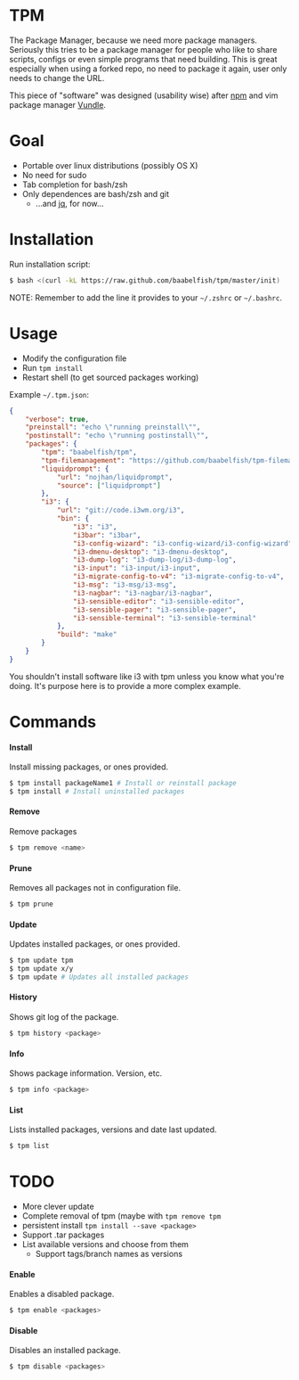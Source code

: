 TPM
===

The Package Manager, because we need more package managers. Seriously this tries
to be a package manager for people who like to share scripts, configs or even
simple programs that need building. This is great especially when using a forked
repo, no need to package it again, user only needs to change the URL.

This piece of "software" was designed (usability wise) after [npm](https://npmjs.org) and vim package manager
[Vundle](https://github.com/gmarik/vundle).

# Goal
- Portable over linux distributions (possibly OS X)
- No need for sudo
- Tab completion for bash/zsh
- Only dependences are bash/zsh and git
  - ...and [jq](http://stedolan.github.io/jq/), for now...

# Installation
Run installation script:
```bash
$ bash <(curl -kL https://raw.github.com/baabelfish/tpm/master/init)
```

NOTE: Remember to add the line it provides to your ``~/.zshrc`` or ``~/.bashrc``.

# Usage
- Modify the configuration file
- Run ``tpm install``
- Restart shell (to get sourced packages working)

Example ``~/.tpm.json``:
```json
{
    "verbose": true,
    "preinstall": "echo \"running preinstall\"",
    "postinstall": "echo \"running postinstall\"",
    "packages": {
        "tpm": "baabelfish/tpm",
        "tpm-filemanagement": "https://github.com/baabelfish/tpm-filemanagement",
        "liquidprompt": {
            "url": "nojhan/liquidprompt",
            "source": ["liquidprompt"]
        },
        "i3": {
            "url": "git://code.i3wm.org/i3",
            "bin": {
                "i3": "i3",
                "i3bar": "i3bar",
                "i3-config-wizard": "i3-config-wizard/i3-config-wizard",
                "i3-dmenu-desktop": "i3-dmenu-desktop",
                "i3-dump-log": "i3-dump-log/i3-dump-log",
                "i3-input": "i3-input/i3-input",
                "i3-migrate-config-to-v4": "i3-migrate-config-to-v4",
                "i3-msg": "i3-msg/i3-msg",
                "i3-nagbar": "i3-nagbar/i3-nagbar",
                "i3-sensible-editor": "i3-sensible-editor",
                "i3-sensible-pager": "i3-sensible-pager",
                "i3-sensible-terminal": "i3-sensible-terminal"
            },
            "build": "make"
        }
    }
}
```

You shouldn't install software like i3 with tpm unless you know what you're
doing. It's purpose here is to provide a more complex example.

# Commands

#### Install
Install missing packages, or ones provided.
```bash
$ tpm install packageName1 # Install or reinstall package
$ tpm install # Install uninstalled packages
```

#### Remove
Remove packages
```bash
$ tpm remove <name>
```

#### Prune
Removes all packages not in configuration file.
```bash
$ tpm prune
```

#### Update
Updates installed packages, or ones provided.
```bash
$ tpm update tpm
$ tpm update x/y
$ tpm update # Updates all installed packages
```

#### History
Shows git log of the package.
```bash
$ tpm history <package>
```

#### Info
Shows package information. Version, etc.
```bash
$ tpm info <package>
```

#### List
Lists installed packages, versions and date last updated.
```bash
$ tpm list
```

# TODO
- More clever update
- Complete removal of tpm (maybe with ``tpm remove tpm``
- persistent install `` tpm install --save <package> ``
- Support .tar packages
- List available versions and choose from them
  - Support tags/branch names as versions

#### Enable
Enables a disabled package.
```bash
$ tpm enable <packages>
```

#### Disable
Disables an installed package.
```bash
$ tpm disable <packages>
```
